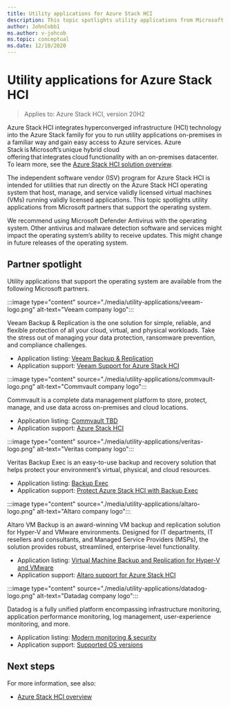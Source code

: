 ```yaml
---
title: Utility applications for Azure Stack HCI
description: This topic spotlights utility applications from Microsoft partners that support the Azure Stack HCI operating system.
author: JohnCobb1
ms.author: v-johcob
ms.topic: conceptual
ms.date: 12/10/2020
---
```


# Utility applications for Azure Stack HCI

>Applies to: Azure Stack HCI, version 20H2

Azure Stack HCI integrates hyperconverged infrastructure (HCI) technology into the Azure Stack family for you to run utility applications on-premises in a familiar way and gain easy access to Azure services. Azure Stack is Microsoft’s unique hybrid cloud offering that integrates cloud functionality with an on-premises datacenter. To learn more, see the [Azure Stack HCI solution overview](../overview.md).

The independent software vendor (ISV) program for Azure Stack HCI is intended for utilities that run directly on the Azure Stack HCI operating system that host, manage, and service validly licensed virtual machines (VMs) running validly licensed applications. This topic spotlights utility applications from Microsoft partners that support the operating system.

We recommend using Microsoft Defender Antivirus with the operating system. Other antivirus and malware detection software and services might impact the operating system’s ability to receive updates. This might change in future releases of the operating system.

## Partner spotlight
Utility applications that support the operating system are available from the following Microsoft partners.

:::image type="content" source="./media/utility-applications/veeam-logo.png" alt-text="Veeam company logo":::

Veeam Backup & Replication is the one solution for simple, reliable, and flexible protection of all your cloud, virtual, and physical workloads. Take the stress out of managing your data protection, ransomware prevention, and compliance challenges.

- Application listing: [Veeam Backup & Replication](https://www.veeam.com/vm-backup-recovery-replication-software.html)
- Application support: [Veeam Support for Azure Stack HCI](https://www.veeam.com/kb4047)

:::image type="content" source="./media/utility-applications/commvault-logo.png" alt-text="Commvault company logo":::

Commvault is a complete data management platform to store, protect, manage, and use data across on-premises and cloud locations.

- Application listing: [Commvault TBD](https://www.commvault.com/azurestack)
- Application support: [Azure Stack HCI](https://documentation.commvault.com/11.21/essential/132799_microsoft_azure_stack_hci.html)

<!---Page not found - [Commvault TBD](https://www.commvault.com/azurestack)--->

:::image type="content" source="./media/utility-applications/veritas-logo.png" alt-text="Veritas company logo":::

Veritas Backup Exec is an easy-to-use backup and recovery solution that helps protect your environment’s  virtual, physical, and cloud resources.

- Application listing: [Backup Exec](https://www.veritas.com/protection/backup-exec)
- Application support: [Protect Azure Stack HCI with Backup Exec](https://www.veritas.com/support/en_US/article.100048860)

:::image type="content" source="./media/utility-applications/altaro-logo.png" alt-text="Altaro company logo":::

Altaro VM Backup is an award-winning VM backup and replication solution for Hyper-V and VMware environments. Designed for IT departments, IT resellers and consultants, and Managed Service Providers (MSPs), the solution provides robust, streamlined, enterprise-level functionality.

- Application listing: [Virtual Machine Backup and Replication for Hyper-V and VMware](https://www.altaro.com/vm-backup/)
- Application support: [Altaro support for Azure Stack HCI](https://www.altaro.com/news/single/News-Altaro-applies-its-expertise-in-Hyper-V-backup-to-support-Microsoft.php)

:::image type="content" source="./media/utility-applications/datadog-logo.png" alt-text="Datadag company logo":::

Datadog is a fully unified platform encompassing infrastructure monitoring, application performance monitoring, log management, user-experience monitoring, and more.

- Application listing: [Modern monitoring & security](https://www.datadoghq.com/)
- Application support: [Supported OS versions](https://docs.datadoghq.com/agent/basic_agent_usage/?tab=agentv6v7#supported-os-versions)

## Next steps
For more information, see also:
<!---TBD from Burcu.--->

- [Azure Stack HCI overview](../overview.md)
